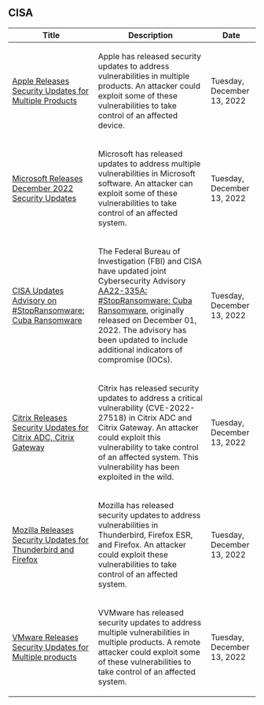 ## CISA
|Title|Description|Date|
|---|---|---|
| [Apple Releases Security Updates for Multiple Products](https://www.cisa.gov/uscert/ncas/current-activity/2022/12/13/apple-releases-security-updates-multiple-products) | <p>Apple has released security updates to address vulnerabilities in multiple products. An attacker could exploit some of these vulnerabilities to take control of an affected device.</p> | Tuesday, December 13, 2022 |
| [Microsoft Releases December 2022 Security Updates](https://www.cisa.gov/uscert/ncas/current-activity/2022/12/13/microsoft-releases-december-2022-security-updates) | <p>Microsoft has released updates to address multiple vulnerabilities in Microsoft software. An attacker can exploit some of these vulnerabilities to take control of an affected system.</p> | Tuesday, December 13, 2022 |
| [CISA Updates Advisory on #StopRansomware: Cuba Ransomware](https://www.cisa.gov/uscert/ncas/current-activity/2022/12/13/cisa-updates-advisory-stopransomware-cuba-ransomware) | <p>The Federal Bureau of Investigation (FBI) and CISA have updated joint Cybersecurity Advisory <a href="https://www.cisa.gov/uscert/ncas/alerts/aa22-335a">AA22-335A: #StopRansomware: Cuba Ransomware</a>, originally released on December 01, 2022. The advisory has been updated to include additional indicators of compromise (IOCs).</p> | Tuesday, December 13, 2022 |
| [Citrix Releases Security Updates for Citrix ADC, Citrix Gateway](https://www.cisa.gov/uscert/ncas/current-activity/2022/12/13/citrix-releases-security-updates-citrix-adc-citrix-gateway) | <p>Citrix has released security updates to address a critical vulnerability (CVE-2022-27518) in Citrix ADC and Citrix Gateway. An attacker could exploit this vulnerability to take control of an affected system. This vulnerability has been exploited in the wild.</p> | Tuesday, December 13, 2022 |
| [Mozilla Releases Security Updates for Thunderbird and Firefox](https://www.cisa.gov/uscert/ncas/current-activity/2022/12/13/mozilla-releases-security-updates-thunderbird-and-firefox) | <p>Mozilla has released security updates to address vulnerabilities in Thunderbird, Firefox ESR, and Firefox. An attacker could exploit these vulnerabilities to take control of an affected system. </p> | Tuesday, December 13, 2022 |
| [VMware Releases Security Updates for Multiple products](https://www.cisa.gov/uscert/ncas/current-activity/2022/12/13/vmware-releases-security-updates-multiple-products) | <p>VVMware has released security updates to address multiple vulnerabilities in multiple products. A remote attacker could exploit some of these vulnerabilities to take control of an affected system.</p> | Tuesday, December 13, 2022 |
